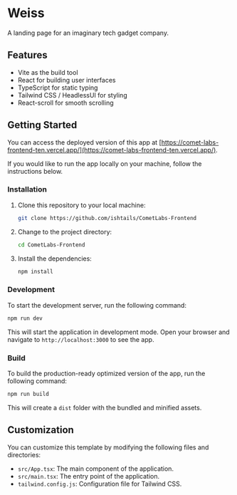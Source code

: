 # Weiss

A landing page for an imaginary tech gadget company.

## Features

- Vite as the build tool
- React for building user interfaces
- TypeScript for static typing
- Tailwind CSS / HeadlessUI for styling
- React-scroll for smooth scrolling

## Getting Started

You can access the deployed version of this app at [https://comet-labs-frontend-ten.vercel.app/](https://comet-labs-frontend-ten.vercel.app/).

If you would like to run the app locally on your machine, follow the instructions below.

### Installation

1. Clone this repository to your local machine:

   ```bash
   git clone https://github.com/ishtails/CometLabs-Frontend
   ```

2. Change to the project directory:

   ```bash
   cd CometLabs-Frontend
   ```

3. Install the dependencies:

   ```bash
   npm install
   ```

### Development

To start the development server, run the following command:

```bash
npm run dev
```

This will start the application in development mode. Open your browser and navigate to `http://localhost:3000` to see the app.

### Build

To build the production-ready optimized version of the app, run the following command:

```bash
npm run build
```

This will create a `dist` folder with the bundled and minified assets.

## Customization

You can customize this template by modifying the following files and directories:

- `src/App.tsx`: The main component of the application.
- `src/main.tsx`: The entry point of the application.
- `tailwind.config.js`: Configuration file for Tailwind CSS.
